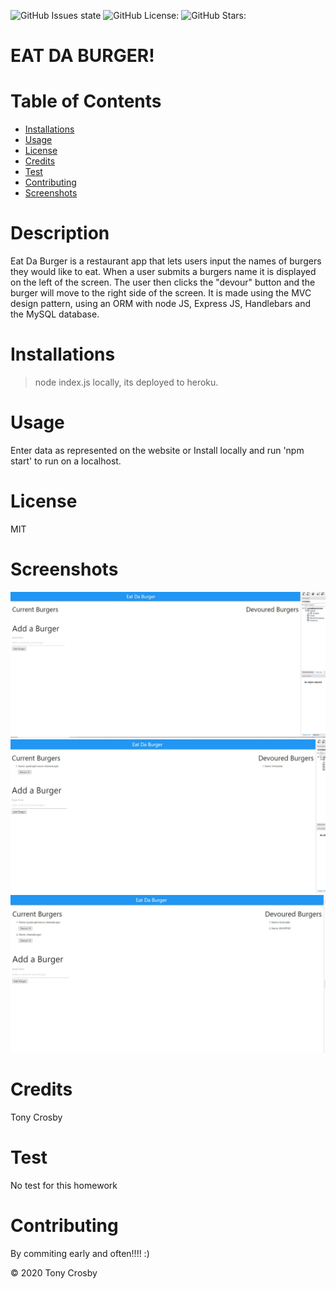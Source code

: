 ![GitHub Issues state](https://img.shields.io/github/issues/tonycrosby-tech/13_burger_app)
![GitHub License:](https://img.shields.io/github/license/tonycrosby-tech/13_burger_app)
![GitHub Stars:](https://img.shields.io/github/stars/tonycrosby-tech/13_burger_app)

# EAT DA BURGER!

# Table of Contents

- [Installations](#Installations)
- [Usage](#Usage)
- [License](#License)
- [Credits](#Credits)
- [Test](#Test)
- [Contributing](#Contributing)
- [Screenshots](#Screenshots)

# Description

Eat Da Burger is a restaurant app that lets users input the names of burgers they would like to eat. When a user submits a burgers name it is displayed on the left of the screen. The user then clicks the "devour" button and the burger will move to the right side of the screen. It is made using the MVC design pattern, using an ORM with node JS, Express JS, Handlebars and the MySQL database.

# Installations

> node index.js locally, its deployed to heroku.

# Usage

Enter data as represented on the website or Install locally and run 'npm start' to run on a localhost.

# License

MIT

# Screenshots

![Homework](./public/assets/img/13_HW.JPG)
![Homework](<./public/assets/img/13_hw(2).JPG>)
![Homework](<./public/assets/img/13_hw(3).JPG>)

# Credits

Tony Crosby

# Test

No test for this homework

# Contributing

By commiting early and often!!!! :)

&copy; 2020 Tony Crosby
